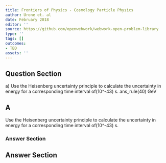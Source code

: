 ```yaml
---
title: Frontiers of Physics - Cosmology Particle Physics
author: Urone et. al
date: February 2018
editor: ''
source: https://github.com/openwebwork/webwork-open-problem-library
type: ''
tags: []
outcomes:
- TBD
assets: ''
---
```


## Question Section 

a) Use the Heisenberg uncertainty principle to calculate the uncertainty in energy for a corresponding time interval of(10^-43) s. 
ans_rule(40) GeV
## A
Use the Heisenberg uncertainty principle to calculate the uncertainty in energy for a corresponding time interval of(10^-43) s. 
### Answer Section


## Answer Section

